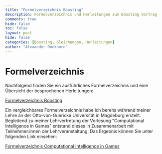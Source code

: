```yaml
---
title: "Formelverzeichnis Boosting"
description: Formelverzeichnis und Herleitungen zum Boosting Vortrag
comments: true
hide: false
toc: false
layout: post
hide: false
categories: [Boosting, Gleichungen, Herleitungen]
author: "Alexander Dockhorn"
---
```


# Formelverzeichnis

Nachfolgend finden Sie ein ausführliches Formelverzeichnis und eine Übersicht der besprochenen Herleitungen:

[Formelverzeichnis Boosting](https://github.com/ADockhorn/Boosting--bersicht/blob/main/equations.pdf)

Ein vergleichbares Formelverzeichnis habe ich bereits während meiner Lehre an der Otto-von-Guericke Universität in Magdeburg erstellt. Begleitend zu meiner Lehrvertretung der Vorlesung "Computational Intelligence in Games" entstand dieses in Zusammenarbeit mit Teilnehmer:innen der Lehrveranstaltung. Das Ergebnis können Sie unter folgenden Link einsehen:

[Formelverzeichnis Computational Intelligence in Games](https://github.com/ADockhorn/CIG-Overview/blob/master/equations.pdf)
